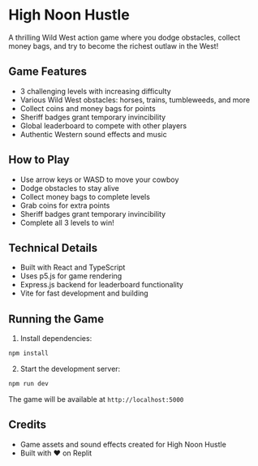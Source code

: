 
# High Noon Hustle

A thrilling Wild West action game where you dodge obstacles, collect money bags, and try to become the richest outlaw in the West!

## Game Features

- 3 challenging levels with increasing difficulty
- Various Wild West obstacles: horses, trains, tumbleweeds, and more
- Collect coins and money bags for points
- Sheriff badges grant temporary invincibility
- Global leaderboard to compete with other players
- Authentic Western sound effects and music

## How to Play

- Use arrow keys or WASD to move your cowboy
- Dodge obstacles to stay alive
- Collect money bags to complete levels
- Grab coins for extra points
- Sheriff badges grant temporary invincibility
- Complete all 3 levels to win!

## Technical Details

- Built with React and TypeScript
- Uses p5.js for game rendering
- Express.js backend for leaderboard functionality
- Vite for fast development and building

## Running the Game

1. Install dependencies:
```bash
npm install
```

2. Start the development server:
```bash
npm run dev
```

The game will be available at `http://localhost:5000`

## Credits

- Game assets and sound effects created for High Noon Hustle
- Built with ❤️ on Replit

